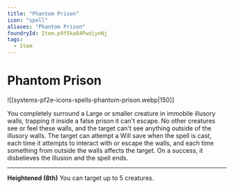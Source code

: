 ```yaml
---
title: "Phantom Prison"
icon: "spell"
aliases: "Phantom Prison"
foundryId: Item.p9f5ka84PwdiynNj
tags:
  - Item
---
```


# Phantom Prison
![[systems-pf2e-icons-spells-phantom-prison.webp|150]]

You completely surround a Large or smaller creature in immobile illusory walls, trapping it inside a false prison it can't escape. No other creatures see or feel these walls, and the target can't see anything outside of the illusory walls. The target can attempt a Will save when the spell is cast, each time it attempts to interact with or escape the walls, and each time something from outside the walls affects the target. On a success, it disbelieves the illusion and the spell ends.

* * *

**Heightened (8th)** You can target up to 5 creatures.
